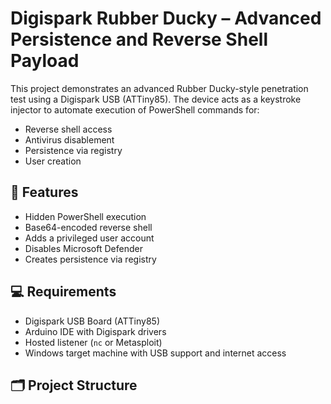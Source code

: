 # Digispark Rubber Ducky – Advanced Persistence and Reverse Shell Payload

This project demonstrates an advanced Rubber Ducky-style penetration test using a Digispark USB (ATTiny85). The device acts as a keystroke injector to automate execution of PowerShell commands for:

- Reverse shell access
- Antivirus disablement
- Persistence via registry
- User creation

## 🔧 Features

- Hidden PowerShell execution
- Base64-encoded reverse shell
- Adds a privileged user account
- Disables Microsoft Defender
- Creates persistence via registry

## 💻 Requirements

- Digispark USB Board (ATTiny85)
- Arduino IDE with Digispark drivers
- Hosted listener (`nc` or Metasploit)
- Windows target machine with USB support and internet access

## 🗂 Project Structure

